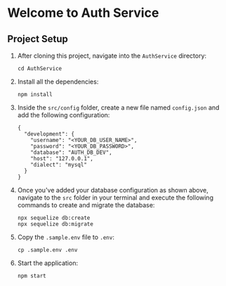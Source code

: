 # Welcome to Auth Service

## Project Setup

1. After cloning this project, navigate into the `AuthService` directory:
    ```
    cd AuthService

    ```

2. Install all the dependencies:
    ```
    npm install

    ```

3. Inside the `src/config` folder, create a new file named `config.json` and add the following configuration:

    ```
    {
      "development": {
        "username": "<YOUR_DB_USER_NAME>",
        "password": "<YOUR_DB_PASSWORD>",
        "database": "AUTH_DB_DEV",
        "host": "127.0.0.1",
        "dialect": "mysql"
      }
    }

    ```

4. Once you've added your database configuration as shown above, navigate to the `src` folder in your terminal and execute the following commands to create and migrate the database:

    ```
    npx sequelize db:create
    npx sequelize db:migrate

    ```

5. Copy the `.sample.env` file to `.env`:
    ```
    cp .sample.env .env

    ```

6. Start the application:
    ```
    npm start
    
    ```
